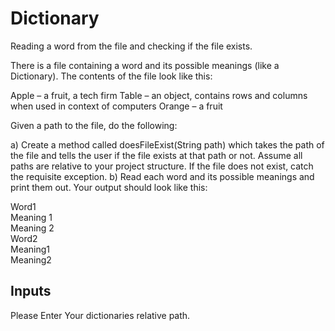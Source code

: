 # Dictionary
Reading a word from the file and checking if the file exists.

There is a file containing a word and its possible meanings (like a Dictionary). The contents of the file look like this:

Apple – a fruit, a tech firm
Table – an object, contains rows and columns when used in context of computers
Orange – a fruit

Given a path to the file, do the following:

a)    Create a method called doesFileExist(String path) which takes the path of the file and tells the user if the file exists at that path or not. Assume all paths are relative to your project structure. If the file does not exist, catch the requisite exception.
b)    Read each word and its possible meanings and print them out. Your output should look like this:

Word1<br>
Meaning 1<br>
Meaning 2<br>
Word2<br>
Meaning1<br>
Meaning2

<h2>Inputs </h2>
Please Enter Your dictionaries relative path.
